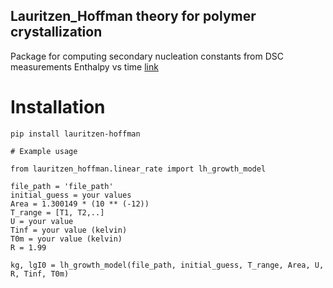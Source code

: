 ## Lauritzen_Hoffman theory for polymer crystallization

Package for computing secondary nucleation constants from DSC measurements Enthalpy vs time
[link](https://nvlpubs.nist.gov/nistpubs/jres/64A/jresv64An1p73_A1b.pdf)
# Installation
```
pip install lauritzen-hoffman

```
```
# Example usage
```
```
from lauritzen_hoffman.linear_rate import lh_growth_model

file_path = 'file_path'
initial_guess = your values 
Area = 1.300149 * (10 ** (-12))
T_range = [T1, T2,..]
U = your value
Tinf = your value (kelvin)
T0m = your value (kelvin)
R = 1.99

kg, lgI0 = lh_growth_model(file_path, initial_guess, T_range, Area, U, R, Tinf, T0m)

